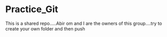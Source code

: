 # Practice_Git
This is a shared repo.....Abir om and I are the owners of this group....try to create your own folder and then push
